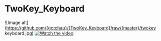 # TwoKey_Keyboard
![Image alt](https://github.com/{gotchau}/{TwoKey_Keyboard}/raw/{master}/twokey keyboard.jpg)
[![Watch the video](https://img.youtube.com/vi/BGkTiVP5ryY/maxresdefault.jpg)](https://youtu.be/BGkTiVP5ryY)
